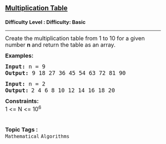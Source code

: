 <h2><a href="https://www.geeksforgeeks.org/problems/print-table0303/1?page=5&difficulty=Basic&sortBy=submissions">Multiplication Table</a></h2><h3>Difficulty Level : Difficulty: Basic</h3><hr><div class="problems_problem_content__Xm_eO"><p><span style="font-size: 18px;">Create the multiplication table&nbsp;</span><span style="font-size: 18px;">from 1 to 10 </span><span style="font-size: 18px;">for a given number </span><strong style="font-size: 18px;">n </strong><span style="font-size: 18px;">and return the table as an array.</span></p>
<p><strong><span style="font-size: 18px;">Examples:</span></strong></p>
<pre><strong><span style="font-size: 18px;">Input: </span></strong><span style="font-size: 18px;">n = 9<br></span><strong><span style="font-size: 18px;">Output: </span></strong><span style="font-size: 18px;">9 18 27 36 45 54 63 72 81 90</span></pre>
<pre><strong><span style="font-size: 18px;">Input: </span></strong><span style="font-size: 18px;">n = 2</span>
<strong><span style="font-size: 18px;">Output:</span> </strong><span style="font-size: 18px;">2 4 6 8 10 12 14 16 18 20</span><span style="font-size: 18px;"><br></span></pre>
<p><span style="font-size: 18px;"><strong>Constraints:&nbsp;</strong><br>1 &lt;= N &lt;= 10<sup>6</sup></span></p></div><br><p><span style=font-size:18px><strong>Topic Tags : </strong><br><code>Mathematical</code>&nbsp;<code>Algorithms</code>&nbsp;